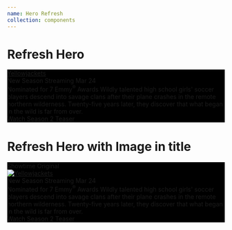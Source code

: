 ```yaml
---
name: Hero Refresh
collection: components
---
```


# Refresh Hero

<div class="refresh-hero-example" style="background-color:#000;">
  <section class="refresh-hero  hero--panel-link" data-context="hero:series">
    <a class="refresh-hero__image lazyload" href="/yellowjackets"   data-track data-label="series site link:Yellowjackets" data-location="panel link"  data-bgset="https://www.sho.com/site/image-bin/images/1034344_2_0/1034344_2_0_01h_640x360.jpg [--small] | https://www.sho.com/site/image-bin/images/1034344_2_0/1034344_2_0_01h_1920x1080.jpg"></a>
    <div class="refresh-hero__inner">
      <div class="refresh-hero__body__container"> 
        <div class="refresh-hero__body"> 
          <a href="/yellowjackets"  data-track data-label="series site link:Yellowjackets" data-location="headline link">
            <div class="refresh-hero__headline hero__headline__link">Yellowjackets</div>
          </a>
          <div class="refresh-hero__info">New Season Streaming Mar 24</div>
          <div class="refresh-hero__detail">
          <div class="refresh-hero__subtitle">Nominated for 7 Emmy<sup>®</sup> Awards Wildly talented high school girls' soccer players descend into savage clans after their plane crashes in the remote northern wilderness. Twenty-five years later, they discover that what began in the wild is far from over.</div>
        </div>
      </div>
      <a class="hero__shim" href="/yellowjackets"   data-track data-label="series site link:Yellowjackets" data-location="panel link"></a>
    </div>
    <div class="refresh-hero__cta-list">
      <a class="refresh-hero__cta button--secondary button--video" href="/video/80549/yellowjackets-season-2-official-teaser" data-track data-label="trailer video:Watch Season 2 Teaser" data-location="cta">Watch Season 2 Teaser</a>
    </div>
  </div>
  </section>
</div>


# Refresh Hero with Image in title

<div class="refresh-hero-example" style="background-color:#000;">
  <section class="refresh-hero  hero--panel-link" data-context="hero:series">
    <a class="refresh-hero__image lazyload" href="/yellowjackets"   data-track data-label="series site link:Yellowjackets" data-location="panel link"  data-bgset="https://www.sho.com/site/image-bin/images/1034344_2_0/1034344_2_0_01h_640x360.jpg [--small] | https://www.sho.com/site/image-bin/images/1034344_2_0/1034344_2_0_01h_1920x1080.jpg"></a>
    <div class="refresh-hero__inner">
      <div class="refresh-hero__body__container"> 
        <div class="refresh-hero__body">
          <div class="refresh-hero__attribution">Showtime Original</div>
          <a href="/yellowjackets"  data-track data-label="series site link:Yellowjackets" data-location="headline link">
            <div class="refresh-hero__headline__container">
              <img class="refresh-hero__headline__container__image" src="https://www.sho.com/assets/images/series/logos/323_200x200.png" alt="Yellowjackets">
            </div>
          </a>
          <div class="refresh-hero__info">New Season Streaming Mar 24</div>
          <div class="refresh-hero__detail">
          <div class="refresh-hero__subtitle">Nominated for 7 Emmy<sup>®</sup> Awards Wildly talented high school girls' soccer players descend into savage clans after their plane crashes in the remote northern wilderness. Twenty-five years later, they discover that what began in the wild is far from over.</div>
        </div>
      </div>
      <a class="hero__shim" href="/yellowjackets"   data-track data-label="series site link:Yellowjackets" data-location="panel link"></a>
    </div>
    <div class="refresh-hero__cta-list">
      <a class="refresh-hero__cta button--secondary button--video" href="/video/80549/yellowjackets-season-2-official-teaser" data-track data-label="trailer video:Watch Season 2 Teaser" data-location="cta">Watch Season 2 Teaser</a>
    </div>
    </div>
  </section>
</div>